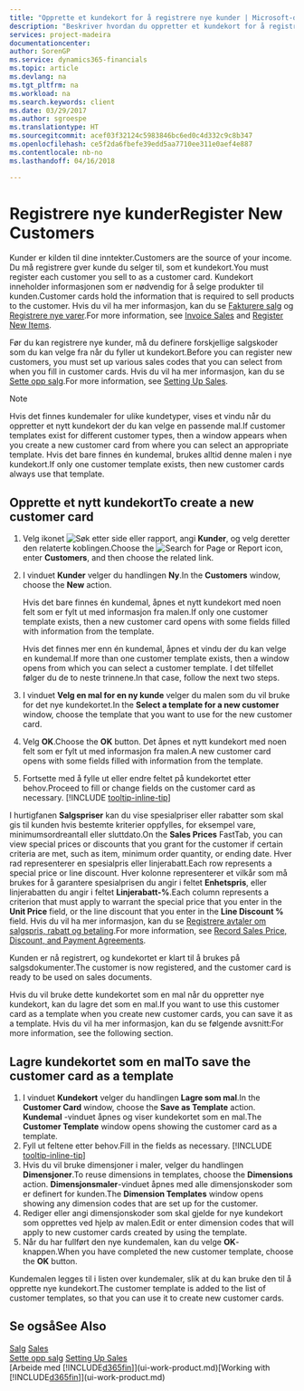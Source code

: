```yaml
---
title: "Opprette et kundekort for å registrere nye kunder | Microsoft-dokumentasjon"
description: "Beskriver hvordan du oppretter et kundekort for å registrere informasjon om hver nye kunde eller klient du selger til."
services: project-madeira
documentationcenter: 
author: SorenGP
ms.service: dynamics365-financials
ms.topic: article
ms.devlang: na
ms.tgt_pltfrm: na
ms.workload: na
ms.search.keywords: client
ms.date: 03/29/2017
ms.author: sgroespe
ms.translationtype: HT
ms.sourcegitcommit: acef03f32124c5983846bc6ed0c4d332c9c8b347
ms.openlocfilehash: ce5f2da6fbefe39edd5aa7710ee311e0aef4e887
ms.contentlocale: nb-no
ms.lasthandoff: 04/16/2018

---
```

# <a name="register-new-customers"></a><span data-ttu-id="a3b92-103">Registrere nye kunder</span><span class="sxs-lookup"><span data-stu-id="a3b92-103">Register New Customers</span></span>
<span data-ttu-id="a3b92-104">Kunder er kilden til dine inntekter.</span><span class="sxs-lookup"><span data-stu-id="a3b92-104">Customers are the source of your income.</span></span> <span data-ttu-id="a3b92-105">Du må registrere gver kunde du selger til, som et kundekort.</span><span class="sxs-lookup"><span data-stu-id="a3b92-105">You must register each customer you sell to as a customer card.</span></span> <span data-ttu-id="a3b92-106">Kundekort inneholder informasjonen som er nødvendig for å selge produkter til kunden.</span><span class="sxs-lookup"><span data-stu-id="a3b92-106">Customer cards hold the information that is required to sell products to the customer.</span></span> <span data-ttu-id="a3b92-107">Hvis du vil ha mer informasjon, kan du se [Fakturere salg](sales-how-invoice-sales.md) og [Registrere nye varer](inventory-how-register-new-items.md).</span><span class="sxs-lookup"><span data-stu-id="a3b92-107">For more information, see [Invoice Sales](sales-how-invoice-sales.md) and [Register New Items](inventory-how-register-new-items.md).</span></span>  

<span data-ttu-id="a3b92-108">Før du kan registrere nye kunder, må du definere forskjellige salgskoder som du kan velge fra når du fyller ut kundekort.</span><span class="sxs-lookup"><span data-stu-id="a3b92-108">Before you can register new customers, you must set up various sales codes that you can select from when you fill in customer cards.</span></span> <span data-ttu-id="a3b92-109">Hvis du vil ha mer informasjon, kan du se [Sette opp salg](sales-setup-sales.md).</span><span class="sxs-lookup"><span data-stu-id="a3b92-109">For more information, see [Setting Up Sales](sales-setup-sales.md).</span></span>

> [!NOTE]  
>   <span data-ttu-id="a3b92-110">Hvis det finnes kundemaler for ulike kundetyper, vises et vindu når du oppretter et nytt kundekort der du kan velge en passende mal.</span><span class="sxs-lookup"><span data-stu-id="a3b92-110">If customer templates exist for different customer types, then a window appears when you create a new customer card from where you can select an appropriate template.</span></span> <span data-ttu-id="a3b92-111">Hvis det bare finnes én kundemal, brukes alltid denne malen i nye kundekort.</span><span class="sxs-lookup"><span data-stu-id="a3b92-111">If only one customer template exists, then new customer cards always use that template.</span></span>

## <a name="to-create-a-new-customer-card"></a><span data-ttu-id="a3b92-112">Opprette et nytt kundekort</span><span class="sxs-lookup"><span data-stu-id="a3b92-112">To create a new customer card</span></span>
1. <span data-ttu-id="a3b92-113">Velg ikonet ![Søk etter side eller rapport](media/ui-search/search_small.png "Søk etter side eller rapport"), angi **Kunder**, og velg deretter den relaterte koblingen.</span><span class="sxs-lookup"><span data-stu-id="a3b92-113">Choose the ![Search for Page or Report](media/ui-search/search_small.png "Search for Page or Report icon") icon, enter **Customers**, and then choose the related link.</span></span>  
2. <span data-ttu-id="a3b92-114">I vinduet **Kunder** velger du handlingen **Ny**.</span><span class="sxs-lookup"><span data-stu-id="a3b92-114">In the **Customers** window, choose the **New** action.</span></span>

    <span data-ttu-id="a3b92-115">Hvis det bare finnes én kundemal, åpnes et nytt kundekort med noen felt som er fylt ut med informasjon fra malen.</span><span class="sxs-lookup"><span data-stu-id="a3b92-115">If only one customer template exists, then a new customer card opens with some fields filled with information from the template.</span></span>

    <span data-ttu-id="a3b92-116">Hvis det finnes mer enn én kundemal, åpnes et vindu der du kan velge en kundemal.</span><span class="sxs-lookup"><span data-stu-id="a3b92-116">If more than one customer template exists, then a window opens from which you can select a customer template.</span></span> <span data-ttu-id="a3b92-117">I det tilfellet følger du de to neste trinnene.</span><span class="sxs-lookup"><span data-stu-id="a3b92-117">In that case, follow the next two steps.</span></span>
3. <span data-ttu-id="a3b92-118">I vinduet **Velg en mal for en ny kunde** velger du malen som du vil bruke for det nye kundekortet.</span><span class="sxs-lookup"><span data-stu-id="a3b92-118">In the **Select a template for a new customer** window, choose the template that you want to use for the new customer card.</span></span>
4. <span data-ttu-id="a3b92-119">Velg **OK**.</span><span class="sxs-lookup"><span data-stu-id="a3b92-119">Choose the **OK** button.</span></span> <span data-ttu-id="a3b92-120">Det åpnes et nytt kundekort med noen felt som er fylt ut med informasjon fra malen.</span><span class="sxs-lookup"><span data-stu-id="a3b92-120">A new customer card opens with some fields filled with information from the template.</span></span>  
5. <span data-ttu-id="a3b92-121">Fortsette med å fylle ut eller endre feltet på kundekortet etter behov.</span><span class="sxs-lookup"><span data-stu-id="a3b92-121">Proceed to fill or change fields on the customer card as necessary.</span></span> [!INCLUDE [tooltip-inline-tip](includes/tooltip-inline-tip_md.md)]

<span data-ttu-id="a3b92-122">I hurtigfanen **Salgspriser** kan du vise spesialpriser eller rabatter som skal gis til kunden hvis bestemte kriterier oppfylles, for eksempel vare, minimumsordreantall eller sluttdato.</span><span class="sxs-lookup"><span data-stu-id="a3b92-122">On the **Sales Prices** FastTab, you can view special prices or discounts that you grant for the customer if certain criteria are met, such as item, minimum order quantity, or ending date.</span></span> <span data-ttu-id="a3b92-123">Hver rad representerer en spesialpris eller linjerabatt.</span><span class="sxs-lookup"><span data-stu-id="a3b92-123">Each row represents a special price or line discount.</span></span> <span data-ttu-id="a3b92-124">Hver kolonne representerer et vilkår som må brukes for å garantere spesialprisen du angir i feltet **Enhetspris**, eller linjerabatten du angir i feltet **Linjerabatt-%**.</span><span class="sxs-lookup"><span data-stu-id="a3b92-124">Each column represents a criterion that must apply to warrant the special price that you enter in the **Unit Price** field, or the line discount that you enter in the **Line Discount %** field.</span></span> <span data-ttu-id="a3b92-125">Hvis du vil ha mer informasjon, kan du se [Registrere avtaler om salgspris, rabatt og betaling](sales-how-record-sales-price-discount-payment-agreements.md).</span><span class="sxs-lookup"><span data-stu-id="a3b92-125">For more information, see [Record Sales Price, Discount, and Payment Agreements](sales-how-record-sales-price-discount-payment-agreements.md).</span></span>

<span data-ttu-id="a3b92-126">Kunden er nå registrert, og kundekortet er klart til å brukes på salgsdokumenter.</span><span class="sxs-lookup"><span data-stu-id="a3b92-126">The customer is now registered, and the customer card is ready to be used on sales documents.</span></span>

<span data-ttu-id="a3b92-127">Hvis du vil bruke dette kundekortet som en mal når du oppretter nye kundekort, kan du lagre det som en mal.</span><span class="sxs-lookup"><span data-stu-id="a3b92-127">If you want to use this customer card as a template when you create new customer cards, you can save it as a template.</span></span> <span data-ttu-id="a3b92-128">Hvis du vil ha mer informasjon, kan du se følgende avsnitt:</span><span class="sxs-lookup"><span data-stu-id="a3b92-128">For more information, see the following section.</span></span>

## <a name="to-save-the-customer-card-as-a-template"></a><span data-ttu-id="a3b92-129">Lagre kundekortet som en mal</span><span class="sxs-lookup"><span data-stu-id="a3b92-129">To save the customer card as a template</span></span>
1. <span data-ttu-id="a3b92-130">I vinduet **Kundekort** velger du handlingen **Lagre som mal**.</span><span class="sxs-lookup"><span data-stu-id="a3b92-130">In the **Customer Card** window, choose the **Save as Template** action.</span></span> <span data-ttu-id="a3b92-131">**Kundemal**  -vinduet åpnes og viser kundekortet som en mal.</span><span class="sxs-lookup"><span data-stu-id="a3b92-131">The **Customer Template** window opens showing the customer card as a template.</span></span>
2. <span data-ttu-id="a3b92-132">Fyll ut feltene etter behov.</span><span class="sxs-lookup"><span data-stu-id="a3b92-132">Fill in the fields as necessary.</span></span> [!INCLUDE [tooltip-inline-tip](includes/tooltip-inline-tip_md.md)]
3. <span data-ttu-id="a3b92-133">Hvis du vil bruke dimensjoner i maler, velger du handlingen **Dimensjoner**.</span><span class="sxs-lookup"><span data-stu-id="a3b92-133">To reuse dimensions in templates, choose the **Dimensions** action.</span></span> <span data-ttu-id="a3b92-134">**Dimensjonsmaler**-vinduet åpnes med alle dimensjonskoder som er definert for kunden.</span><span class="sxs-lookup"><span data-stu-id="a3b92-134">The **Dimension Templates** window opens showing any dimension codes that are set up for the customer.</span></span>
4. <span data-ttu-id="a3b92-135">Rediger eller angi dimensjonskoder som skal gjelde for nye kundekort som opprettes ved hjelp av malen.</span><span class="sxs-lookup"><span data-stu-id="a3b92-135">Edit or enter dimension codes that will apply to new customer cards created by using the template.</span></span>  
5. <span data-ttu-id="a3b92-136">Når du har fullført den nye kundemalen, kan du velge **OK**-knappen.</span><span class="sxs-lookup"><span data-stu-id="a3b92-136">When you have completed the new customer template, choose the **OK** button.</span></span>

<span data-ttu-id="a3b92-137">Kundemalen legges til i listen over kundemaler, slik at du kan bruke den til å opprette nye kundekort.</span><span class="sxs-lookup"><span data-stu-id="a3b92-137">The customer template is added to the list of customer templates, so that you can use it to create new customer cards.</span></span>

## <a name="see-also"></a><span data-ttu-id="a3b92-138">Se også</span><span class="sxs-lookup"><span data-stu-id="a3b92-138">See Also</span></span>
<span data-ttu-id="a3b92-139">[Salg](sales-manage-sales.md)  </span><span class="sxs-lookup"><span data-stu-id="a3b92-139">[Sales](sales-manage-sales.md)  </span></span>  
<span data-ttu-id="a3b92-140">[Sette opp salg](sales-setup-sales.md)  </span><span class="sxs-lookup"><span data-stu-id="a3b92-140">[Setting Up Sales](sales-setup-sales.md)  </span></span>  
<span data-ttu-id="a3b92-141">[Arbeide med [!INCLUDE[d365fin](includes/d365fin_md.md)]](ui-work-product.md)</span><span class="sxs-lookup"><span data-stu-id="a3b92-141">[Working with [!INCLUDE[d365fin](includes/d365fin_md.md)]](ui-work-product.md)</span></span>

